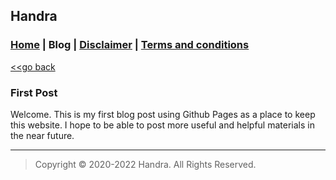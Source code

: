 ## Handra

### [Home](/) | Blog | [Disclaimer](/disclaimer) | [Terms and conditions](/tnc)

[<<go back](..)

### First Post
Welcome. This is my first blog post using Github Pages as a place to keep this website. I hope to be able to post more useful and helpful materials in the near future.

---
> Copyright &copy; 2020-2022 Handra. All Rights Reserved.
